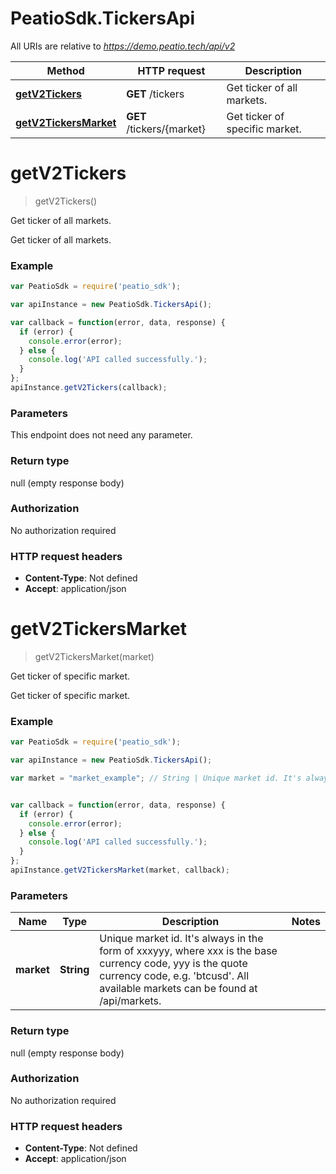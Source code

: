 # PeatioSdk.TickersApi

All URIs are relative to *https://demo.peatio.tech/api/v2*

Method | HTTP request | Description
------------- | ------------- | -------------
[**getV2Tickers**](TickersApi.md#getV2Tickers) | **GET** /tickers | Get ticker of all markets.
[**getV2TickersMarket**](TickersApi.md#getV2TickersMarket) | **GET** /tickers/{market} | Get ticker of specific market.


<a name="getV2Tickers"></a>
# **getV2Tickers**
> getV2Tickers()

Get ticker of all markets.

Get ticker of all markets.

### Example
```javascript
var PeatioSdk = require('peatio_sdk');

var apiInstance = new PeatioSdk.TickersApi();

var callback = function(error, data, response) {
  if (error) {
    console.error(error);
  } else {
    console.log('API called successfully.');
  }
};
apiInstance.getV2Tickers(callback);
```

### Parameters
This endpoint does not need any parameter.

### Return type

null (empty response body)

### Authorization

No authorization required

### HTTP request headers

 - **Content-Type**: Not defined
 - **Accept**: application/json

<a name="getV2TickersMarket"></a>
# **getV2TickersMarket**
> getV2TickersMarket(market)

Get ticker of specific market.

Get ticker of specific market.

### Example
```javascript
var PeatioSdk = require('peatio_sdk');

var apiInstance = new PeatioSdk.TickersApi();

var market = "market_example"; // String | Unique market id. It's always in the form of xxxyyy, where xxx is the base currency code, yyy is the quote currency code, e.g. 'btcusd'. All available markets can be found at /api/markets.


var callback = function(error, data, response) {
  if (error) {
    console.error(error);
  } else {
    console.log('API called successfully.');
  }
};
apiInstance.getV2TickersMarket(market, callback);
```

### Parameters

Name | Type | Description  | Notes
------------- | ------------- | ------------- | -------------
 **market** | **String**| Unique market id. It&#39;s always in the form of xxxyyy, where xxx is the base currency code, yyy is the quote currency code, e.g. &#39;btcusd&#39;. All available markets can be found at /api/markets. | 

### Return type

null (empty response body)

### Authorization

No authorization required

### HTTP request headers

 - **Content-Type**: Not defined
 - **Accept**: application/json

